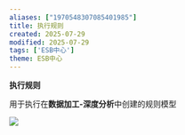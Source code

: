 ```yaml
---
aliases: ["1970548307085401985"]
title: 执行规则
created: 2025-07-29
modified: 2025-07-29
tags: ['ESB中心']
theme: ESB中心
---
```


**执行规则**

用于执行在**数据加工-深度分析**中创建的规则模型

![](https://myhelpdoc.oss-cn-heyuan.aliyuncs.com/mdimages/127828703907c1783f93d1348d716d55.jpg)

